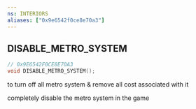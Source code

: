 ```yaml
---
ns: INTERIORS
aliases: ["0x9e6542f0ce8e70a3"]
---
```

## DISABLE_METRO_SYSTEM

```c
// 0x9E6542F0CE8E70A3
void DISABLE_METRO_SYSTEM();
```

to turn off all metro system & remove all cost associated with it

completely disable the metro system in the game


